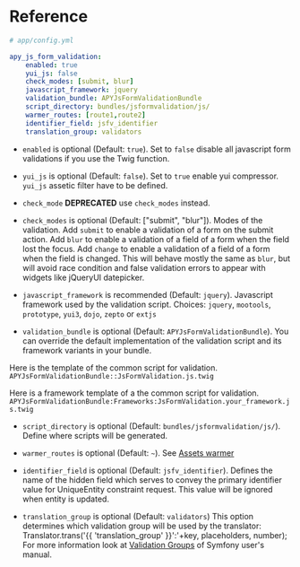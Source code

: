 Reference
=========

```yml
# app/config.yml

apy_js_form_validation:
    enabled: true
    yui_js: false
    check_modes: [submit, blur]
    javascript_framework: jquery
    validation_bundle: APYJsFormValidationBundle
    script_directory: bundles/jsformvalidation/js/
    warmer_routes: [route1,route2]
    identifier_field: jsfv_identifier
    translation_group: validators
```

* `enabled` is optional (Default: `true`). Set to `false` disable all javascript form validations if you use the Twig function.

* `yui_js` is optional (Default: `false`). Set to `true` enable yui compressor. `yui_js` assetic filter have to be defined.

* `check_mode` **DEPRECATED** use `check_modes` instead.

* `check_modes` is optional (Default: ["submit", "blur"]). Modes of the validation.
Add `submit` to enable a validation of a form on the submit action.
Add `blur` to enable a validation of a field of a form when the field lost the focus.
Add `change` to enable a validation of a field of a form when the field is changed. This will behave mostly the same as `blur`, but will avoid race condition and false validation errors to appear with widgets like jQueryUI datepicker.

* `javascript_framework` is recommended (Default: `jquery`). Javascript framework used by the validation script.
Choices: `jquery`, `mootools`, `prototype`, `yui3`, `dojo`, `zepto` or `extjs`

* `validation_bundle` is optional (Default: `APYJsFormValidationBundle`).
You can override the default implementation of the validation script and its framework variants in your bundle.

Here is the template of the common script for validation.
`APYJsFormValidationBundle::JsFormValidation.js.twig`

Here is a framework template of a the common script for validation.
`APYJsFormValidationBundle:Frameworks:JsFormValidation.your_framework.js.twig`

* `script_directory` is optional (Default: `bundles/jsformvalidation/js/`). Define where scripts will be generated.

* `warmer_routes` is optional (Default: `~`). See [Assets warmer](assets_warmer.md)

* `identifier_field` is optional (Default: `jsfv_identifier`).
Defines the name of the hidden field which serves to convey the primary identifier value for UniqueEntity constraint request.
This value will be ignored when entity is updated.

* `translation_group` is optional (Default: `validators`)
This option determines which validation group will be used by the translator: Translator.trans('{{ 'translation_group' }}':'+key, placeholders, number);
For more information look at [Validation Groups](http://symfony.com/doc/current/book/validation.html#validation-groups) of Symfony user's manual. 
